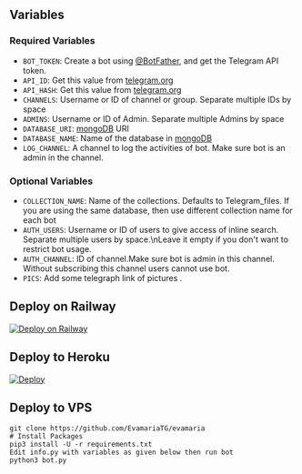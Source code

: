 ## Variables

### Required Variables

* `BOT_TOKEN`: Create a bot using [@BotFather](https://telegram.dog/BotFather), and get the Telegram API token.
* `API_ID`: Get this value from [telegram.org](https://my.telegram.org/apps)
* `API_HASH`: Get this value from [telegram.org](https://my.telegram.org/apps)
* `CHANNELS`: Username or ID of channel or group. Separate multiple IDs by space
* `ADMINS`: Username or ID of Admin. Separate multiple Admins by space
* `DATABASE_URI`: [mongoDB](https://www.mongodb.com) URI
* `DATABASE_NAME`: Name of the database in [mongoDB](https://www.mongodb.com)
* `LOG_CHANNEL`: A channel to log the activities of bot. Make sure bot is an admin in the channel.

### Optional Variables

* `COLLECTION_NAME`: Name of the collections. Defaults to Telegram_files. If you are using the same database, then use different collection name for each bot
* `AUTH_USERS`: Username or ID of users to give access of inline search. Separate multiple users by space.\nLeave it empty if you don't want to restrict bot usage.
* `AUTH_CHANNEL`: ID of channel.Make sure bot is admin in this channel. Without subscribing this channel users cannot use bot.
* `PICS`: Add some telegraph link of pictures .

## Deploy on Railway

[![Deploy on Railway](https://railway.app/button.svg)](https://railway.app/new/template/rB_BFq)

## Deploy to Heroku

[![Deploy](https://www.herokucdn.com/deploy/button.svg)](https://heroku.com/deploy?template=https://github.com/HansakaAnuhas/EvaMaria)

## Deploy to VPS

```
git clone https://github.com/EvamariaTG/evamaria
# Install Packages
pip3 install -U -r requirements.txt
Edit info.py with variables as given below then run bot
python3 bot.py
```
